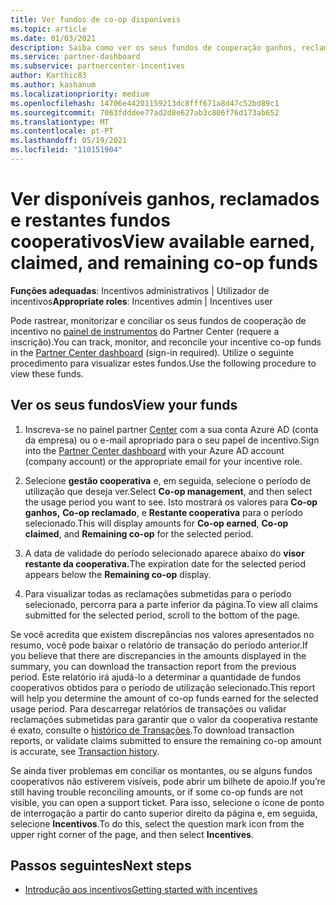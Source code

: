 ```yaml
---
title: Ver fundos de co-op disponíveis
ms.topic: article
ms.date: 01/03/2021
description: Saiba como ver os seus fundos de cooperação ganhos, reclamados e restantes, ver datas de validade e conciliar montantes inconsistentes.
ms.service: partner-dashboard
ms.subservice: partnercenter-incentives
author: Karthic83
ms.author: kashanum
ms.localizationpriority: medium
ms.openlocfilehash: 14706e44201159213dc8fff671a8d47c52bd89c1
ms.sourcegitcommit: 7063fdddee77ad2d8e627ab3c806f76d173ab652
ms.translationtype: MT
ms.contentlocale: pt-PT
ms.lasthandoff: 05/19/2021
ms.locfileid: "110151904"
---
```

# <a name="view-available-earned-claimed-and-remaining-co-op-funds"></a><span data-ttu-id="ae67d-103">Ver disponíveis ganhos, reclamados e restantes fundos cooperativos</span><span class="sxs-lookup"><span data-stu-id="ae67d-103">View available earned, claimed, and remaining co-op funds</span></span>

<span data-ttu-id="ae67d-104">**Funções adequadas**: Incentivos administrativos | Utilizador de incentivos</span><span class="sxs-lookup"><span data-stu-id="ae67d-104">**Appropriate roles**: Incentives admin | Incentives user</span></span>

<span data-ttu-id="ae67d-105">Pode rastrear, monitorizar e conciliar os seus fundos de cooperação de incentivo no [painel de instrumentos](https://partner.microsoft.com/dashboard/) do Partner Center (requere a inscrição).</span><span class="sxs-lookup"><span data-stu-id="ae67d-105">You can track, monitor, and reconcile your incentive co-op funds in the [Partner Center dashboard](https://partner.microsoft.com/dashboard/) (sign-in required).</span></span> <span data-ttu-id="ae67d-106">Utilize o seguinte procedimento para visualizar estes fundos.</span><span class="sxs-lookup"><span data-stu-id="ae67d-106">Use the following procedure to view these funds.</span></span>

## <a name="view-your-funds"></a><span data-ttu-id="ae67d-107">Ver os seus fundos</span><span class="sxs-lookup"><span data-stu-id="ae67d-107">View your funds</span></span>

1. <span data-ttu-id="ae67d-108">Inscreva-se no painel partner [Center](https://partner.microsoft.com/dashboard/) com a sua conta Azure AD (conta da empresa) ou o e-mail apropriado para o seu papel de incentivo.</span><span class="sxs-lookup"><span data-stu-id="ae67d-108">Sign into the [Partner Center dashboard](https://partner.microsoft.com/dashboard/) with your Azure AD account (company account) or the appropriate email for your incentive role.</span></span>

2. <span data-ttu-id="ae67d-109">Selecione **gestão cooperativa** e, em seguida, selecione o período de utilização que deseja ver.</span><span class="sxs-lookup"><span data-stu-id="ae67d-109">Select **Co-op management**, and then select the usage period you want to see.</span></span> <span data-ttu-id="ae67d-110">Isto mostrará os valores para **Co-op ganhos,** **Co-op reclamado**, e **Restante cooperativa** para o período selecionado.</span><span class="sxs-lookup"><span data-stu-id="ae67d-110">This will display amounts for **Co-op earned**, **Co-op claimed**, and **Remaining co-op** for the selected period.</span></span>

3. <span data-ttu-id="ae67d-111">A data de validade do período selecionado aparece abaixo do **visor restante da cooperativa.**</span><span class="sxs-lookup"><span data-stu-id="ae67d-111">The expiration date for the selected period appears below the **Remaining co-op** display.</span></span>  

4. <span data-ttu-id="ae67d-112">Para visualizar todas as reclamações submetidas para o período selecionado, percorra para a parte inferior da página.</span><span class="sxs-lookup"><span data-stu-id="ae67d-112">To view all claims submitted for the selected period, scroll to the bottom of the page.</span></span>

<span data-ttu-id="ae67d-113">Se você acredita que existem discrepâncias nos valores apresentados no resumo, você pode baixar o relatório de transação do período anterior.</span><span class="sxs-lookup"><span data-stu-id="ae67d-113">If you believe that there are discrepancies in the amounts displayed in the summary, you can download the transaction report from the previous period.</span></span> <span data-ttu-id="ae67d-114">Este relatório irá ajudá-lo a determinar a quantidade de fundos cooperativos obtidos para o período de utilização selecionado.</span><span class="sxs-lookup"><span data-stu-id="ae67d-114">This report will help you determine the amount of co-op funds earned for the selected usage period.</span></span> <span data-ttu-id="ae67d-115">Para descarregar relatórios de transações ou validar reclamações submetidas para garantir que o valor da cooperativa restante é exato, consulte o [histórico de Transações](./payout-statement.md#transaction-history).</span><span class="sxs-lookup"><span data-stu-id="ae67d-115">To download transaction reports, or validate claims submitted to ensure the remaining co-op amount is accurate, see [Transaction history](./payout-statement.md#transaction-history).</span></span>

<span data-ttu-id="ae67d-116">Se ainda tiver problemas em conciliar os montantes, ou se alguns fundos cooperativos não estiverem visíveis, pode abrir um bilhete de apoio.</span><span class="sxs-lookup"><span data-stu-id="ae67d-116">If you’re still having trouble reconciling amounts, or if some co-op funds are not visible, you can open a support ticket.</span></span> <span data-ttu-id="ae67d-117">Para isso, selecione o ícone de ponto de interrogação a partir do canto superior direito da página e, em seguida, selecione **Incentivos**.</span><span class="sxs-lookup"><span data-stu-id="ae67d-117">To do this, select the question mark icon from the upper right corner of the page, and then select **Incentives**.</span></span>

## <a name="next-steps"></a><span data-ttu-id="ae67d-118">Passos seguintes</span><span class="sxs-lookup"><span data-stu-id="ae67d-118">Next steps</span></span>

- [<span data-ttu-id="ae67d-119">Introdução aos incentivos</span><span class="sxs-lookup"><span data-stu-id="ae67d-119">Getting started with incentives</span></span>](incentives-get-started-intro.md)